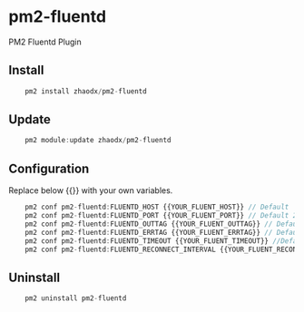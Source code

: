 # pm2-fluentd
PM2 Fluentd Plugin

## Install
```javascript
    pm2 install zhaodx/pm2-fluentd
```

## Update
```javascript
    pm2 module:update zhaodx/pm2-fluentd
```

## Configuration 
Replace below {{}} with your own variables.
```javascript
    pm2 conf pm2-fluentd:FLUENTD_HOST {{YOUR_FLUENT_HOST}} // Default 'localhost'
    pm2 conf pm2-fluentd:FLUENTD_PORT {{YOUR_FLUENT_PORT}} // Default 24224
    pm2 conf pm2-fluentd:FLUENTD_OUTTAG {{YOUR_FLUENT_OUTTAG}} // Default 'pm2.fluentd.out'
    pm2 conf pm2-fluentd:FLUENTD_ERRTAG {{YOUR_FLUENT_ERRTAG}} // Default 'pm2.fluentd.err'
    pm2 conf pm2-fluentd:FLUENTD_TIMEOUT {{YOUR_FLUENT_TIMEOUT}} //Default 3.0
    pm2 conf pm2-fluentd:FLUENTD_RECONNECT_INTERVAL {{YOUR_FLUENT_RECONNECT_INTERVAL}} //Default 30000
```

## Uninstall
```javascript
    pm2 uninstall pm2-fluentd
```